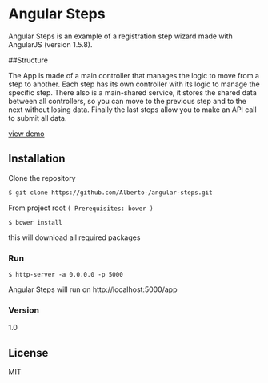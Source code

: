 # Angular Steps

Angular Steps is an example of a registration step wizard made with AngularJS (version 1.5.8).


##Structure

The App is made of a main controller that manages the logic to move from a step to another.
Each step has its own controller with its logic to manage the specific step.
There also is a main-shared service, it stores the shared data between all controllers, so you can move to the previous step and to the next without losing data.
Finally the last steps allow you to make an API call to submit all data.

[view demo]

## Installation

Clone the repository

```sh
$ git clone https://github.com/Alberto-/angular-steps.git
```


From project root `(
Prerequisites: bower
)`


```
$ bower install
```
this will download all required packages


### Run

```
$ http-server -a 0.0.0.0 -p 5000
```

Angular Steps will run on http://localhost:5000/app



### Version
1.0

## License

MIT

[view demo]: <http://angularsteps-enta.rhcloud.com/app/>
